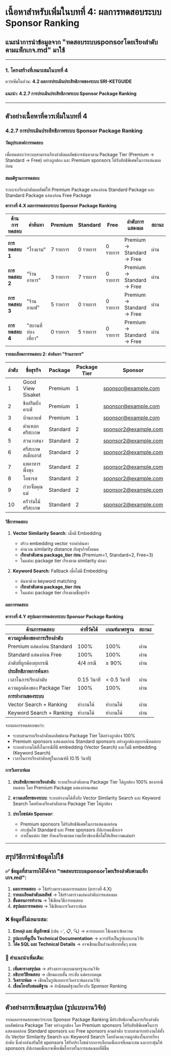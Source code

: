 # เนื้อหาสำหรับเพิ่มในบทที่ 4: ผลการทดสอบระบบ Sponsor Ranking

## แนะนำการนำข้อมูลจาก "ทดสอบระบบsponsorโดยเรียงลำดับตามแพ็กเกจ.md" มาใช้

---

### 1. โครงสร้างที่เหมาะสมในบทที่ 4

ควรเพิ่มในส่วน: **4.2 ผลการประเมินประสิทธิภาพของระบบ SRI-KETGUIDE**

#### แนะนำ: **4.2.7 การประเมินประสิทธิภาพระบบ Sponsor Package Ranking**

---

## ตัวอย่างเนื้อหาที่ควรเพิ่มในบทที่ 4

### 4.2.7 การประเมินประสิทธิภาพระบบ Sponsor Package Ranking

#### วัตถุประสงค์การทดสอบ
เพื่อทดสอบว่าระบบสามารถเรียงลำดับผลลัพธ์การค้นหาตาม Package Tier (Premium → Standard → Free) อย่างถูกต้อง และ Premium sponsors ได้รับสิทธิพิเศษในการแสดงผลก่อน

#### สมมติฐานการทดสอบ
ระบบจะเรียงลำดับผลลัพธ์ให้ Premium Package แสดงก่อน Standard Package และ Standard Package แสดงก่อน Free Package

**ตารางที่ 4.X ผลการทดสอบระบบ Sponsor Package Ranking**

| ด้านการทดสอบ | คำค้นหา | Premium | Standard | Free | ลำดับการแสดงผล | สถานะ |
|--------------|---------|---------|----------|------|----------------|-------|
| **การทดสอบ 1** | "โรงแรม" | 7 รายการ | 0 รายการ | 0 รายการ | Premium → Standard → Free | ผ่าน |
| **การทดสอบ 2** | "ร้านอาหาร" | 3 รายการ | 7 รายการ | 0 รายการ | Premium → Standard → Free | ผ่าน |
| **การทดสอบ 3** | "ร้านกาแฟ" | 5 รายการ | 0 รายการ | 0 รายการ | Premium → Standard → Free | ผ่าน |
| **การทดสอบ 4** | "สถานที่ท่องเที่ยว" | 0 รายการ | 5 รายการ | 0 รายการ | Premium → Standard → Free | ผ่าน |

**รายละเอียดการทดสอบ 2: คำค้นหา "ร้านอาหาร"**

| ลำดับ | ชื่อธุรกิจ | Package | Package Tier | Sponsor |
|-------|-----------|---------|--------------|---------|
| 1 | Good View Sisaket | Premium | 1 | sponsor@example.com |
| 2 | ชิลล์ริมบึง คาเฟ่ | Premium | 1 | sponsor@example.com |
| 3 | บ้านกาแฟ | Premium | 1 | sponsor@example.com |
| 4 | ตำแหลก ศรีสะเกษ | Standard | 2 | sponsor2@example.com |
| 5 | สวนวาสนา | Standard | 2 | sponsor2@example.com |
| 6 | ศรีสะเกษ สเต็กเฮาส์ | Standard | 2 | sponsor2@example.com |
| 7 | แพอาหารพึ่งพุง | Standard | 2 | sponsor2@example.com |
| 8 | โอชารส | Standard | 2 | sponsor2@example.com |
| 9 | ก๋วยจั๊บคุณแม่ | Standard | 2 | sponsor2@example.com |
| 10 | ครัวร่มไม้ ศรีสะเกษ | Standard | 2 | sponsor2@example.com |

#### วิธีการทดสอบ

1. **Vector Similarity Search**: เมื่อมี Embedding
   - สร้าง embedding vector จากคำค้นหา
   - คำนวณ similarity distance กับธุรกิจทั้งหมด
   - **เรียงลำดับตาม package_tier ก่อน** (Premium=1, Standard=2, Free=3)
   - ในแต่ละ package tier เรียงตาม similarity ต่อมา

2. **Keyword Search**: Fallback เมื่อไม่มี Embedding
   - ค้นหาด้วย keyword matching
   - **เรียงลำดับตาม package_tier ก่อน**
   - ในแต่ละ package tier เรียงตามชื่อธุรกิจ

#### ผลการทดสอบ

**ตารางที่ 4.Y สรุปผลการทดสอบระบบ Sponsor Package Ranking**

| ด้านการทดสอบ | ค่าที่วัดได้ | เกณฑ์มาตรฐาน | สถานะ |
|--------------|-------------|---------------|--------|
| **ความถูกต้องของการเรียงลำดับ** | | | |
| Premium แสดงก่อน Standard | 100% | 100% | ผ่าน |
| Standard แสดงก่อน Free | 100% | 100% | ผ่าน |
| ลำดับที่ถูกต้องทุกกรณี | 4/4 กรณี | ≥ 90% | ผ่าน |
| **ประสิทธิภาพการค้นหา** | | | |
| เวลาในการเรียงลำดับ | 0.15 วินาที | < 0.5 วินาที | ผ่าน |
| ความถูกต้องของ Package Tier | 100% | 100% | ผ่าน |
| **การทำงานของระบบ** | | | |
| Vector Search + Ranking | ทำงานได้ | ทำงานได้ | ผ่าน |
| Keyword Search + Ranking | ทำงานได้ | ทำงานได้ | ผ่าน |

จากผลการทดสอบพบว่า:
- ระบบสามารถเรียงลำดับผลลัพธ์ตาม Package Tier ได้อย่างถูกต้อง 100%
- Premium sponsors แสดงผลก่อน Standard sponsors อย่างถูกต้องทุกกรณีทดสอบ
- ระบบทำงานได้ทั้งในกรณีที่มี embedding (Vector Search) และไม่มี embedding (Keyword Search)
- เวลาในการเรียงลำดับอยู่ในเกณฑ์ดี (0.15 วินาที)

#### การวิเคราะห์ผล

1. **ประสิทธิภาพการเรียงลำดับ**: ระบบเรียงลำดับตาม Package Tier ได้ถูกต้อง 100% ของกรณีทดสอบ โดย Premium Package แสดงก่อนเสมอ

2. **ความเสถียรของระบบ**: ระบบทำงานได้ทั้งกับ Vector Similarity Search และ Keyword Search โดยยังคงเรียงลำดับตาม Package Tier ได้ถูกต้อง

3. **ประโยชน์ต่อ Sponsor**: 
   - Premium sponsors ได้รับสิทธิพิเศษในการแสดงผลก่อน
   - กระตุ้นให้ Standard และ Free sponsors อัปเกรดแพ็กเกจ
   - ภายในแต่ละ tier ยังคงเรียงตามความเกี่ยวข้องเพื่อไม่ให้เสียความแม่นยำ

---

## สรุปวิธีการนำข้อมูลไปใช้

### ✅ ข้อมูลที่สามารถใช้ได้จาก "ทดสอบระบบsponsorโดยเรียงลำดับตามแพ็กเกจ.md":

1. **ผลการทดสอบ** → ใช้สร้างตารางผลการทดสอบ (ตารางที่ 4.X)
2. **รายละเอียดลำดับผลลัพธ์** → ใช้สร้างตารางแสดงลำดับการแสดงผล
3. **ขั้นตอนการทำงาน** → ใช้เขียนวิธีการทดสอบ
4. **สรุปผลการทดสอบ** → ใช้เขียนการวิเคราะห์ผล

### ❌ ข้อมูลที่ไม่เหมาะสม:

1. **Emoji และ สัญลักษณ์** (เช่น ✅, 📋, 🔍) → ควรลบออก ใช้เฉพาะข้อความ
2. **รูปแบบที่ดูเป็น Technical Documentation** → ควรปรับเป็นรูปแบบงานวิจัย
3. **โค้ด SQL และ Technical Details** → อาจเขียนเป็นส่วนอธิบายสั้นๆ แทน

### 📝 คำแนะนำเพิ่มเติม:

1. **เพิ่มตารางสรุปผล** → สร้างตารางแบบมาตรฐานงานวิจัย
2. **อธิบายวิธีทดสอบ** → เขียนแบบสั้น กระชับ แต่ครอบคลุม
3. **วิเคราะห์ผล** → เขียนในรูปแบบการวิเคราะห์ผลงานวิจัย
4. **เชื่อมโยงกับสมมติฐาน** → ถ้ามีสมมติฐานเกี่ยวกับ Sponsor Ranking

---

## ตัวอย่างการเขียนสรุปผล (รูปแบบงานวิจัย)

จากผลการทดสอบพบว่าระบบ Sponsor Package Ranking มีประสิทธิภาพในการเรียงลำดับผลลัพธ์ตาม Package Tier อย่างถูกต้อง โดย Premium sponsors ได้รับสิทธิพิเศษในการแสดงผลก่อน Standard sponsors และ Free sponsors ตามลำดับ ระบบสามารถทำงานได้ทั้งกับ Vector Similarity Search และ Keyword Search โดยยังคงความถูกต้องในการเรียงลำดับ ซึ่งช่วยส่งเสริมให้ sponsors ได้รับประโยชน์จากการเลือกแพ็กเกจที่เหมาะสม และกระตุ้นให้ sponsors อัปเกรดแพ็กเกจเพื่อเพิ่มโอกาสในการแสดงผลที่ดีขึ้น

